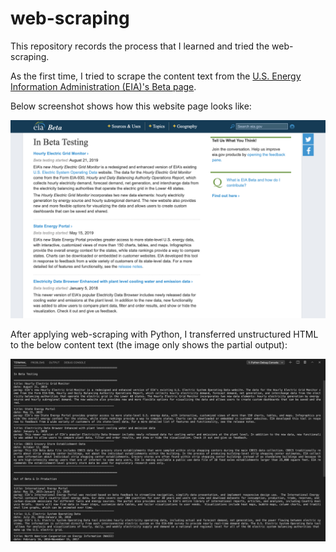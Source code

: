 # web-scraping

This repository records the process that I learned and tried the web-scraping.

As the first time, I tried to scrape the content text from the [U.S. Energy Information Administration (EIA)'s Beta page](https://www.eia.gov/beta/).

Below screenshot shows how this website page looks like:

![image](https://github.com/miayuxin/web-scraping/blob/master/Image/EIA%20website.png)

After applying web-scraping with Python, I transferred unstructured HTML to the below content text (the image only shows the partial output):

![image](https://github.com/miayuxin/web-scraping/blob/master/Image/output.png)



